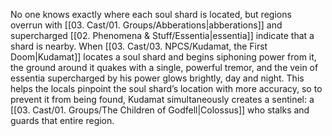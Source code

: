 No one knows exactly where each soul shard is located, but regions overrun with [[03. Cast/01. Groups/Abberations\|abberations]] and supercharged [[02. Phenomena & Stuff/Essentia\|essentia]] indicate that a shard is nearby. When [[03. Cast/03. NPCS/Kudamat, the First Doom\|Kudamat]] locates a soul shard and begins siphoning power from it, the ground around it quakes with a single, powerful tremor, and the vein of essentia supercharged by his power glows brightly, day and night. This helps the locals pinpoint the soul shard’s location with more accuracy, so to prevent it from being found, Kudamat simultaneously creates a sentinel: a [[03. Cast/01. Groups/The Children of Godfell\|Colossus]] who stalks and guards that entire region.